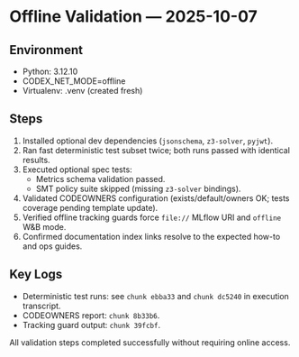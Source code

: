 # Offline Validation — 2025-10-07

## Environment
- Python: 3.12.10
- CODEX_NET_MODE=offline
- Virtualenv: .venv (created fresh)

## Steps
1. Installed optional dev dependencies (`jsonschema`, `z3-solver`, `pyjwt`).
2. Ran fast deterministic test subset twice; both runs passed with identical results.
3. Executed optional spec tests:
   - Metrics schema validation passed.
   - SMT policy suite skipped (missing `z3-solver` bindings).
4. Validated CODEOWNERS configuration (exists/default/owners OK; tests coverage pending template update).
5. Verified offline tracking guards force `file://` MLflow URI and `offline` W&B mode.
6. Confirmed documentation index links resolve to the expected how-to and ops guides.

## Key Logs
- Deterministic test runs: see `chunk ebba33` and `chunk dc5240` in execution transcript.
- CODEOWNERS report: `chunk 8b33b6`.
- Tracking guard output: `chunk 39fcbf`.

All validation steps completed successfully without requiring online access.
